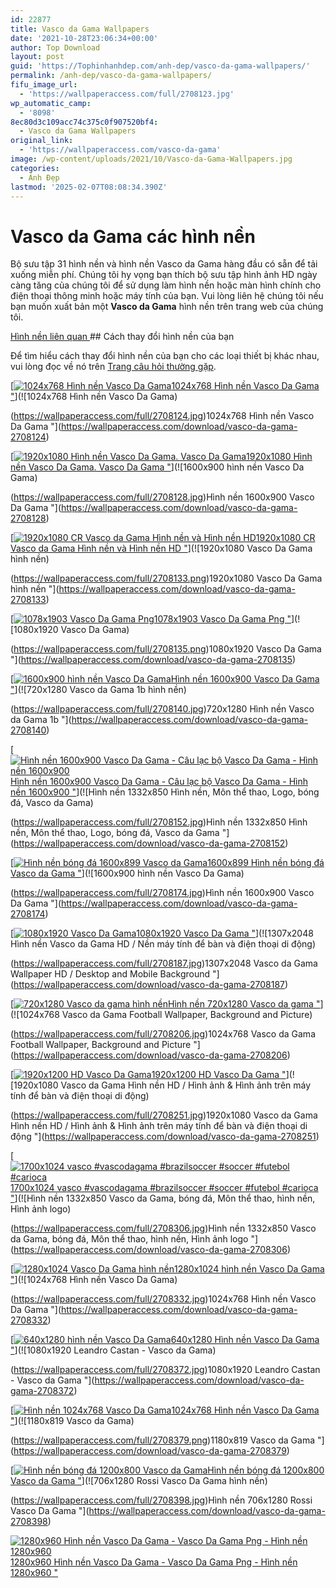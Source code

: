 ```yaml
---
id: 22877
title: Vasco da Gama Wallpapers
date: '2021-10-28T23:06:34+00:00'
author: Top Download
layout: post
guid: 'https://Tophinhanhdep.com/anh-dep/vasco-da-gama-wallpapers/'
permalink: /anh-dep/vasco-da-gama-wallpapers/
fifu_image_url:
  - 'https://wallpaperaccess.com/full/2708123.jpg'
wp_automatic_camp:
  - '8098'
8ec80d3c109acc74c375c0f907520bf4:
  - Vasco da Gama Wallpapers
original_link:
  - 'https://wallpaperaccess.com/vasco-da-gama'
image: /wp-content/uploads/2021/10/Vasco-da-Gama-Wallpapers.jpg
categories:
  - Ảnh Đẹp
lastmod: '2025-02-07T08:08:34.390Z'
---
```

# Vasco da Gama các hình nền

Bộ sưu tập 31 hình nền và hình nền Vasco da Gama hàng đầu có sẵn để tải xuống miễn phí. Chúng tôi hy vọng bạn thích bộ sưu tập hình ảnh HD ngày càng tăng của chúng tôi để sử dụng làm hình nền hoặc màn hình chính cho điện thoại thông minh hoặc máy tính của bạn. Vui lòng liên hệ chúng tôi nếu bạn muốn xuất bản một **Vasco da Gama** hình nền trên trang web của chúng tôi.

[Hình nền liên quan ](#related) ## Cách thay đổi hình nền của bạn

Để tìm hiểu cách thay đổi hình nền của bạn cho các loại thiết bị khác nhau, vui lòng đọc về nó trên [Trang câu hỏi thường gặp](https://tophinhanhdep.com/faq/).

  
[[![1024x768 Hình nền Vasco Da Gama](https://wallpaperaccess.com/full/2708123.jpg)1024x768 Hình nền Vasco Da Gama "](https://wallpaperaccess.com/download/vasco-da-gama-2708123)](![1024x768 Hình nền Vasco Da Gama)

(https://wallpaperaccess.com/full/2708124.jpg)1024x768 Hình nền Vasco Da Gama "](https://wallpaperaccess.com/download/vasco-da-gama-2708124)

[[![1920x1080 Hình nền Vasco Da Gama.  Vasco Da Gama](https://wallpaperaccess.com/full/2708125.jpg)1920x1080 Hình nền Vasco Da Gama. Vasco Da Gama "](https://wallpaperaccess.com/download/vasco-da-gama-2708125)](![1600x900 hình nền Vasco Da Gama)

(https://wallpaperaccess.com/full/2708128.jpg)Hình nền 1600x900 Vasco Da Gama "](https://wallpaperaccess.com/download/vasco-da-gama-2708128)

[[![1920x1080 CR Vasco da Gama Hình nền và Hình nền HD](https://wallpaperaccess.com/full/2708131.jpg)1920x1080 CR Vasco da Gama Hình nền và Hình nền HD "](https://wallpaperaccess.com/download/vasco-da-gama-2708131)](![1920x1080 Vasco Da Gama hình nền)

(https://wallpaperaccess.com/full/2708133.png)1920x1080 Vasco Da Gama hình nền "](https://wallpaperaccess.com/download/vasco-da-gama-2708133)

[[![1078x1903 Vasco Da Gama Png](https://wallpaperaccess.com/full/2708134.jpg)1078x1903 Vasco Da Gama Png "](https://wallpaperaccess.com/download/vasco-da-gama-2708134)](![1080x1920 Vasco Da Gama)

(https://wallpaperaccess.com/full/2708135.png)1080x1920 Vasco Da Gama "](https://wallpaperaccess.com/download/vasco-da-gama-2708135)

[[![1600x900 hình nền Vasco Da Gama](https://wallpaperaccess.com/full/2708139.jpg)Hình nền 1600x900 Vasco Da Gama "](https://wallpaperaccess.com/download/vasco-da-gama-2708139)](![720x1280 Vasco da Gama 1b hình nền)

(https://wallpaperaccess.com/full/2708140.jpg)720x1280 Hình nền Vasco da Gama 1b "](https://wallpaperaccess.com/download/vasco-da-gama-2708140)

[[![Hình nền 1600x900 Vasco Da Gama - Câu lạc bộ Vasco Da Gama - Hình nền 1600x900](https://wallpaperaccess.com/full/2708151.jpg)Hình nền 1600x900 Vasco Da Gama - Câu lạc bộ Vasco Da Gama - Hình nền 1600x900 "](https://wallpaperaccess.com/download/vasco-da-gama-2708151)](![Hình nền 1332x850 Hình nền, Môn thể thao, Logo, bóng đá, Vasco da Gama)

(https://wallpaperaccess.com/full/2708152.jpg)Hình nền 1332x850 Hình nền, Môn thể thao, Logo, bóng đá, Vasco da Gama "](https://wallpaperaccess.com/download/vasco-da-gama-2708152)

[[![Hình nền bóng đá 1600x899 Vasco da Gama](https://wallpaperaccess.com/full/2708167.jpg)1600x899 Hình nền bóng đá Vasco da Gama "](https://wallpaperaccess.com/download/vasco-da-gama-2708167)](![1600x900 hình nền Vasco Da Gama)

(https://wallpaperaccess.com/full/2708174.jpg)Hình nền 1600x900 Vasco Da Gama "](https://wallpaperaccess.com/download/vasco-da-gama-2708174)

[[![1080x1920 Vasco Da Gama](https://wallpaperaccess.com/full/2708175.png)1080x1920 Vasco Da Gama "](https://wallpaperaccess.com/download/vasco-da-gama-2708175)](![1307x2048 Hình nền Vasco da Gama HD / Nền máy tính để bàn và điện thoại di động)

(https://wallpaperaccess.com/full/2708187.jpg)1307x2048 Vasco da Gama Wallpaper HD / Desktop and Mobile Background "](https://wallpaperaccess.com/download/vasco-da-gama-2708187)

[[![720x1280 Vasco da gama hình nền](https://wallpaperaccess.com/full/2708194.jpg)Hình nền 720x1280 Vasco da gama "](https://wallpaperaccess.com/download/vasco-da-gama-2708194)](![1024x768 Vasco da Gama Football Wallpaper, Background and Picture)

(https://wallpaperaccess.com/full/2708206.jpg)1024x768 Vasco da Gama Football Wallpaper, Background and Picture "](https://wallpaperaccess.com/download/vasco-da-gama-2708206)

[[![1920x1200 HD Vasco Da Gama](https://wallpaperaccess.com/full/2708243.jpg)1920x1200 HD Vasco Da Gama "](https://wallpaperaccess.com/download/vasco-da-gama-2708243)](![1920x1080 Vasco da Gama Hình nền HD / Hình ảnh & Hình ảnh trên máy tính để bàn và điện thoại di động)

(https://wallpaperaccess.com/full/2708251.jpg)1920x1080 Vasco da Gama Hình nền HD / Hình ảnh &amp; Hình ảnh trên máy tính để bàn và điện thoại di động "](https://wallpaperaccess.com/download/vasco-da-gama-2708251)

[[![1700x1024 vasco #vascodagama #brazilsoccer #soccer #futebol #carioca](https://wallpaperaccess.com/full/2708301.jpg)1700x1024 vasco #vascodagama #brazilsoccer #soccer #futebol #carioca "](https://wallpaperaccess.com/download/vasco-da-gama-2708301)](![Hình nền 1332x850 Vasco da Gama, bóng đá, Môn thể thao, hình nền, Hình ảnh logo)

(https://wallpaperaccess.com/full/2708306.jpg)Hình nền 1332x850 Vasco da Gama, bóng đá, Môn thể thao, hình nền, Hình ảnh logo "](https://wallpaperaccess.com/download/vasco-da-gama-2708306)

[[![1280x1024 Vasco Da Gama hình nền](https://wallpaperaccess.com/full/2708314.jpg)1280x1024 hình nền Vasco Da Gama "](https://wallpaperaccess.com/download/vasco-da-gama-2708314)](![1024x768 Hình nền Vasco Da Gama)

(https://wallpaperaccess.com/full/2708332.jpg)1024x768 Hình nền Vasco Da Gama "](https://wallpaperaccess.com/download/vasco-da-gama-2708332)

[[![640x1280 hình nền Vasco Da Gama](https://wallpaperaccess.com/full/2708333.jpg)640x1280 Hình nền Vasco Da Gama "](https://wallpaperaccess.com/download/vasco-da-gama-2708333)](![1080x1920 Leandro Castan - Vasco da Gama)

(https://wallpaperaccess.com/full/2708372.jpg)1080x1920 Leandro Castan - Vasco da Gama "](https://wallpaperaccess.com/download/vasco-da-gama-2708372)

[[![Hình nền 1024x768 Vasco Da Gama](https://wallpaperaccess.com/full/2708373.jpg)1024x768 Hình nền Vasco Da Gama "](https://wallpaperaccess.com/download/vasco-da-gama-2708373)](![1180x819 Vasco da Gama)

(https://wallpaperaccess.com/full/2708379.png)1180x819 Vasco da Gama "](https://wallpaperaccess.com/download/vasco-da-gama-2708379)

[[![Hình nền bóng đá 1200x800 Vasco da Gama](https://wallpaperaccess.com/full/2708395.jpg)Hình nền bóng đá 1200x800 Vasco da Gama "](https://wallpaperaccess.com/download/vasco-da-gama-2708395)](![706x1280 Rossi Vasco Da Gama hình nền)

(https://wallpaperaccess.com/full/2708398.jpg)Hình nền 706x1280 Rossi Vasco Da Gama "](https://wallpaperaccess.com/download/vasco-da-gama-2708398)

[![1280x960 Hình nền Vasco Da Gama - Vasco Da Gama Png - Hình nền 1280x960](https://wallpaperaccess.com/full/2708399.jpg)1280x960 Hình nền Vasco Da Gama - Vasco Da Gama Png - Hình nền 1280x960 "](https://wallpaperaccess.com/download/vasco-da-gama-2708399)
